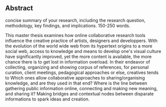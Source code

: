 ## Abstract

 concise summary of your research, including the research question, methodology, key findings, and implications. 150-250 words.

 This master thesis examines how online collaborative research tools influence the creative practice of artists, designers and developpers. With the evolution of the world wide web from its hypertext origins to a more social web, access to knowledge and means to develop one's visual culture have significantly improved, yet the more content is available, the more chance there is to get lost in information overload. In their endeavor of collecting, organizing and showing corpus of references, for personal curation, client meetings, pedagogical approaches or else, creatives tends to  Which ones allow collaborative approaches to sharing/organising knowledge, and are they used in that end? Where is the line between gathering public information online, connecting and making new meaning, and sharing it? Making bridges and contextual nodes between disparate informations to spark ideas and creation. 